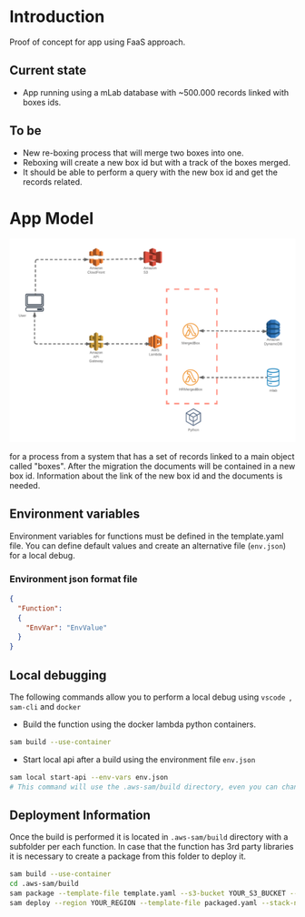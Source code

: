 # Introduction

Proof of concept for app using FaaS approach.

## Current state

- App running using a mLab database with ~500.000 records linked with boxes ids.

## To be

- New re-boxing process that will merge two boxes into one.
- Reboxing will create a new box id but with a track of the boxes merged.
- It should be able to perform a query with the new box id and get the records related.

# App Model
![Model](images/model.png "Model")

for a process from a system that has a set of records linked to a main object called "boxes". After the migration the documents will be contained in a new box id. Information about the link of the new box id and the documents is needed.

## Environment variables

Environment variables for functions must be defined in the template.yaml file. You can define default values and create an alternative file (`env.json`) for a local debug.

### Environment json format file 
```json
{
  "Function": 
  { 
    "EnvVar": "EnvValue"
  } 
}
```

## Local debugging

The following commands allow you to perform a local debug using `vscode `, `sam-cli` and `docker`

- Build the function using the docker lambda python containers.
```bash 
sam build --use-container
```

- Start local api after a build using the environment file `env.json`
```bash
sam local start-api --env-vars env.json
# This command will use the .aws-sam/build directory, even you can change the files without reloading the api.
```
## Deployment Information

Once the build is performed it is located in `.aws-sam/build` directory with a subfolder per each function. In case that the function has 3rd party libraries it is necessary to create a package from this folder to deploy it. 

```bash
sam build --use-container
cd .aws-sam/build
sam package --template-file template.yaml --s3-bucket YOUR_S3_BUCKET --output-template-file packaged.yaml
sam deploy --region YOUR_REGION --template-file packaged.yaml --stack-name YOUR_STACK_NAME --capabilities CAPABILITY_IAM
```